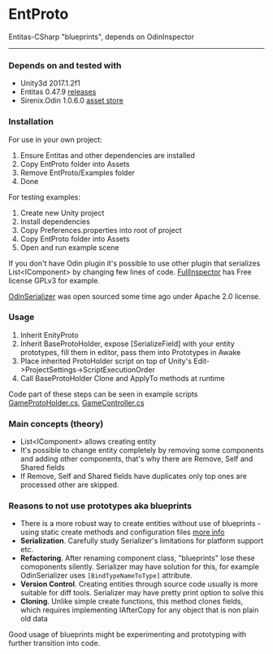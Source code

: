 # EntProto
Entitas-CSharp "blueprints", depends on OdinInspector

---

### Depends on and tested with
  - Unity3d 2017.1.2f1
  - Entitas 0.47.9 [releases](https://github.com/sschmid/Entitas-CSharp/releases)
  - Sirenix.Odin 1.0.6.0 [asset store](https://assetstore.unity.com/packages/tools/utilities/odin-inspector-and-serializer-89041)

### Installation
For use in your own project:
1. Ensure Entitas and other dependencies are installed
1. Copy EntProto folder into Assets
2. Remove EntProto/Examples folder
3. Done

For testing examples:
1. Create new Unity project
1. Install dependencies
1. Copy Preferences.properties into root of project
1. Copy EntProto folder into Assets
1. Open and run example scene

If you don't have Odin plugin it's possible to use other plugin that serializes List\<IComponent\> by changing few lines of code. [FullInspector](https://github.com/jacobdufault/fullinspector) has Free license GPLv3 for example.

[OdinSerializer](https://github.com/TeamSirenix/odin-serializer) was open sourced some time ago under Apache 2.0 license.

### Usage
1. Inherit EnityProto
1. Inherit BaseProtoHolder, expose [SerializeField] with your entity prototypes, fill them in editor, pass them into Prototypes in Awake
1. Place inherited ProtoHolder script on top of Unity's Edit->ProjectSettings->ScriptExecutionOrder
1. Call BaseProtoHolder Clone and ApplyTo methods at runtime

Code part of these steps can be seen in example scripts [GameProtoHolder.cs](/Assets/EntProto/Examples/Scripts/GameProtoHolder.cs), [GameController.cs](/Assets/EntProto/Examples/Scripts/GameController.cs)

### Main concepts (theory)
  - List\<IComponent\> allows creating entity
  - It's possible to change entity completely by removing some components and adding other components, that's why there are Remove, Self and Shared fields
  - If Remove, Self and Shared fields have duplicates only top ones are processed other are skipped.

### Reasons to not use prototypes aka blueprints
  - There is a more robust way to create entities without use of blueprints - using static create methods and configuration files [more info](https://github.com/sschmid/Entitas-CSharp/issues/457#issuecomment-323698587)
  - __Serialization__. Carefully study Serializer's limitations for platform support etc.
  - __Refactoring__. After renaming component class, "blueprints" lose these comoponents silently. Serializer may have solution for this, for example OdinSerializer uses `[BindTypeNameToType]` attribute.
  - __Version Control__. Creating entities through source code usually is more suitable for diff tools. Serializer may have pretty print option to solve this
  - __Cloning__. Unlike simple create functions, this method clones fields, which requires implementing IAfterCopy for any object that is non plain old data

Good usage of blueprints might be experimenting and prototyping with further transition into code.
